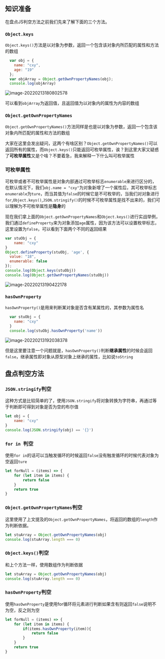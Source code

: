 ## 知识准备

在盘点JS判空方法之前我们先来了解下面的三个方法。

### ```Object.keys```

```Object.keys()```方法是以对象为参数，返回一个包含该对象内所匹配的属性和方法的数组

```js
  var obj = {
    name: "cxy",
    age: "19"
  }; 
  var objArray = Object.getOwnPropertyNames(obj);
  console.log(objArray)
```

![image-20220213180802578](C:\Users\hogskin\AppData\Roaming\Typora\typora-user-images\image-20220213180802578.png)

可以看到```objArray```为返回值，且返回值为以对象内的属性为内容的数组

### ```Object.getOwnPropertyNames```

```Object.getOwnPropertyNames()```方法同样是也是以对象为参数，返回一个包含该对象内所匹配的属性和方法的数组

大家在这里会发出疑问，这两个有啥区别？```Object.getOwnPropertyNames()```可以返回所有的属性，而```Object.keys()```只能返回可枚举属性，诶？到这里大家又疑惑了**可枚举属性**又是个啥？不要着急，我来解释一下什么叫可枚举属性

### 可枚举属性

可枚举或者不可枚举属性是对象内部通过可枚举标志```enumerable```来进行区分的，在默认情况下，我们```obj.name = "cxy"```为对象新增了一个属性后，其可枚举标志```enumerable```为```ture```，而当其值为```false```的时候它是不可枚举的，当我们对对象进行```for```,```Object.keys()```,```JSON.stringify()```的时候不可枚举属性是找不出来的，我们可以理解为不可枚举属性是**隐身**的

现在我们拿上面的```Object.getOwnPropertyNames```和```Object.keys()```进行实战举例，我们通过```defineProperty```来为对象添加```age```属性，因为该方法可以设置枚举标志，这里设置为```false```，可以看到下面两个不同的返回结果

```js
var stuObj = {
    name: "cxy"
}
Object.defineProperty(stuObj, 'age', {
  value: "18",
  enumerable: false
});
console.log(Object.keys(stuObj))
console.log(Object.getOwnPropertyNames(stuObj))
```

![image-20220213190422178](C:\Users\hogskin\AppData\Roaming\Typora\typora-user-images\image-20220213190422178.png)

### ```hasOwnProperty```

```hasOwnProperty()```是用来判断某对象是否含有某属性的，其参数为属性名

```js
  var stuObj = {
    name: "cxy"
  }
  console.log(stuObj.hasOwnProperty('name'))
```

![image-20220213192038378](C:\Users\hogskin\AppData\Roaming\Typora\typora-user-images\image-20220213192038378.png)

但是这里要注意一个问题就是，```hasOwnProperty()```判断**继承属性**的时候会返回```false```，继承属性即对象从原型对象上继承的属性，比如说```toString```

## 盘点判空方法

### ```JSON.stringify```判空

这种方式是比较简单的了，使用```JSON.stringify```将对象转换为字符串，再通过等于判断即可得到对象是否为空的布尔值

```js
let obj = {
    name: "cxy"
}
console.log(JSON.stringify(obj) == '{}')
```

### ```for in ```判空

使用```for in```的话可以当触发循环的时候返回```false```没有触发循环的时候代表对象为空返回```ture```

```js
let forNull = (items) => {
    for (let item in items) {
        return false
    }
    return true
}
```

### ```Object.getOwnPropertyNames```判空

这里使用了上文提及的```Object.getOwnPropertyNames```，将返回的数组的```length```作为判断依据。

```js
let stuArray = Object.getOwnPropertyNames(obj)
console.log(stuArray.length === 0)
```

### ```Object.keys()```判空

和上个方法一样，使用数组作为判断依据

```js
let stuArray = Object.getOwnPropertyNames(obj)
console.log(stuArray.length === 0)
```

### ```hasOwnProperty```判空

使用```hasOwnProperty```是使用for循环将元素进行判断如果含有则返回```false```说明不为空，反之则为空

```js
let forNull = (items) => {
    for (let item in items) {
        if(items.hasOwnProperty(item)){
            return false
        }
    }
    return true
}
```







